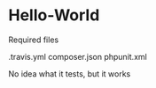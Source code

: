 # Hello-World



Required files 

.travis.yml
composer.json
phpunit.xml


No idea what it tests, but it works


